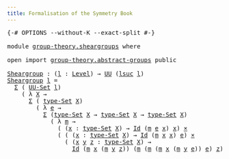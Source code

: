 ```yaml
---
title: Formalisation of the Symmetry Book
---
```


<pre class="Agda"><a id="60" class="Symbol">{-#</a> <a id="64" class="Keyword">OPTIONS</a> <a id="72" class="Pragma">--without-K</a> <a id="84" class="Pragma">--exact-split</a> <a id="98" class="Symbol">#-}</a>

<a id="103" class="Keyword">module</a> <a id="110" href="group-theory.sheargroups.html" class="Module">group-theory.sheargroups</a> <a id="135" class="Keyword">where</a>

<a id="142" class="Keyword">open</a> <a id="147" class="Keyword">import</a> <a id="154" href="group-theory.abstract-groups.html" class="Module">group-theory.abstract-groups</a> <a id="183" class="Keyword">public</a>

<a id="Sheargroup"></a><a id="191" href="group-theory.sheargroups.html#191" class="Function">Sheargroup</a> <a id="202" class="Symbol">:</a> <a id="204" class="Symbol">(</a><a id="205" href="group-theory.sheargroups.html#205" class="Bound">l</a> <a id="207" class="Symbol">:</a> <a id="209" href="Agda.Primitive.html#597" class="Postulate">Level</a><a id="214" class="Symbol">)</a> <a id="216" class="Symbol">→</a> <a id="218" href="Agda.Primitive.html#326" class="Primitive">UU</a> <a id="221" class="Symbol">(</a><a id="222" href="Agda.Primitive.html#780" class="Primitive">lsuc</a> <a id="227" href="group-theory.sheargroups.html#205" class="Bound">l</a><a id="228" class="Symbol">)</a>
<a id="230" href="group-theory.sheargroups.html#191" class="Function">Sheargroup</a> <a id="241" href="group-theory.sheargroups.html#241" class="Bound">l</a> <a id="243" class="Symbol">=</a>
  <a id="247" href="foundation-core.dependent-pair-types.html#502" class="Record">Σ</a> <a id="249" class="Symbol">(</a> <a id="251" href="foundation-core.sets.html#1177" class="Function">UU-Set</a> <a id="258" href="group-theory.sheargroups.html#241" class="Bound">l</a><a id="259" class="Symbol">)</a>
    <a id="265" class="Symbol">(</a> <a id="267" class="Symbol">λ</a> <a id="269" href="group-theory.sheargroups.html#269" class="Bound">X</a> <a id="271" class="Symbol">→</a>
      <a id="279" href="foundation-core.dependent-pair-types.html#502" class="Record">Σ</a> <a id="281" class="Symbol">(</a> <a id="283" href="foundation-core.sets.html#1291" class="Function">type-Set</a> <a id="292" href="group-theory.sheargroups.html#269" class="Bound">X</a><a id="293" class="Symbol">)</a>
        <a id="303" class="Symbol">(</a> <a id="305" class="Symbol">λ</a> <a id="307" href="group-theory.sheargroups.html#307" class="Bound">e</a> <a id="309" class="Symbol">→</a>
          <a id="321" href="foundation-core.dependent-pair-types.html#502" class="Record">Σ</a> <a id="323" class="Symbol">(</a><a id="324" href="foundation-core.sets.html#1291" class="Function">type-Set</a> <a id="333" href="group-theory.sheargroups.html#269" class="Bound">X</a> <a id="335" class="Symbol">→</a> <a id="337" href="foundation-core.sets.html#1291" class="Function">type-Set</a> <a id="346" href="group-theory.sheargroups.html#269" class="Bound">X</a> <a id="348" class="Symbol">→</a> <a id="350" href="foundation-core.sets.html#1291" class="Function">type-Set</a> <a id="359" href="group-theory.sheargroups.html#269" class="Bound">X</a><a id="360" class="Symbol">)</a>
            <a id="374" class="Symbol">(</a> <a id="376" class="Symbol">λ</a> <a id="378" href="group-theory.sheargroups.html#378" class="Bound">m</a> <a id="380" class="Symbol">→</a>
              <a id="396" class="Symbol">(</a> <a id="398" class="Symbol">(</a><a id="399" href="group-theory.sheargroups.html#399" class="Bound">x</a> <a id="401" class="Symbol">:</a> <a id="403" href="foundation-core.sets.html#1291" class="Function">type-Set</a> <a id="412" href="group-theory.sheargroups.html#269" class="Bound">X</a><a id="413" class="Symbol">)</a> <a id="415" class="Symbol">→</a> <a id="417" href="foundation-core.identity-types.html#641" class="Datatype">Id</a> <a id="420" class="Symbol">(</a><a id="421" href="group-theory.sheargroups.html#378" class="Bound">m</a> <a id="423" href="group-theory.sheargroups.html#307" class="Bound">e</a> <a id="425" href="group-theory.sheargroups.html#399" class="Bound">x</a><a id="426" class="Symbol">)</a> <a id="428" href="group-theory.sheargroups.html#399" class="Bound">x</a><a id="429" class="Symbol">)</a> <a id="431" href="foundation-core.cartesian-product-types.html#577" class="Function Operator">×</a>
              <a id="447" class="Symbol">(</a> <a id="449" class="Symbol">(</a> <a id="451" class="Symbol">(</a><a id="452" href="group-theory.sheargroups.html#452" class="Bound">x</a> <a id="454" class="Symbol">:</a> <a id="456" href="foundation-core.sets.html#1291" class="Function">type-Set</a> <a id="465" href="group-theory.sheargroups.html#269" class="Bound">X</a><a id="466" class="Symbol">)</a> <a id="468" class="Symbol">→</a> <a id="470" href="foundation-core.identity-types.html#641" class="Datatype">Id</a> <a id="473" class="Symbol">(</a><a id="474" href="group-theory.sheargroups.html#378" class="Bound">m</a> <a id="476" href="group-theory.sheargroups.html#452" class="Bound">x</a> <a id="478" href="group-theory.sheargroups.html#452" class="Bound">x</a><a id="479" class="Symbol">)</a> <a id="481" href="group-theory.sheargroups.html#307" class="Bound">e</a><a id="482" class="Symbol">)</a> <a id="484" href="foundation-core.cartesian-product-types.html#577" class="Function Operator">×</a>
                <a id="502" class="Symbol">(</a> <a id="504" class="Symbol">(</a><a id="505" href="group-theory.sheargroups.html#505" class="Bound">x</a> <a id="507" href="group-theory.sheargroups.html#507" class="Bound">y</a> <a id="509" href="group-theory.sheargroups.html#509" class="Bound">z</a> <a id="511" class="Symbol">:</a> <a id="513" href="foundation-core.sets.html#1291" class="Function">type-Set</a> <a id="522" href="group-theory.sheargroups.html#269" class="Bound">X</a><a id="523" class="Symbol">)</a> <a id="525" class="Symbol">→</a>
                  <a id="545" href="foundation-core.identity-types.html#641" class="Datatype">Id</a> <a id="548" class="Symbol">(</a><a id="549" href="group-theory.sheargroups.html#378" class="Bound">m</a> <a id="551" href="group-theory.sheargroups.html#505" class="Bound">x</a> <a id="553" class="Symbol">(</a><a id="554" href="group-theory.sheargroups.html#378" class="Bound">m</a> <a id="556" href="group-theory.sheargroups.html#507" class="Bound">y</a> <a id="558" href="group-theory.sheargroups.html#509" class="Bound">z</a><a id="559" class="Symbol">))</a> <a id="562" class="Symbol">(</a><a id="563" href="group-theory.sheargroups.html#378" class="Bound">m</a> <a id="565" class="Symbol">(</a><a id="566" href="group-theory.sheargroups.html#378" class="Bound">m</a> <a id="568" class="Symbol">(</a><a id="569" href="group-theory.sheargroups.html#378" class="Bound">m</a> <a id="571" href="group-theory.sheargroups.html#505" class="Bound">x</a> <a id="573" class="Symbol">(</a><a id="574" href="group-theory.sheargroups.html#378" class="Bound">m</a> <a id="576" href="group-theory.sheargroups.html#507" class="Bound">y</a> <a id="578" href="group-theory.sheargroups.html#307" class="Bound">e</a><a id="579" class="Symbol">))</a> <a id="582" href="group-theory.sheargroups.html#307" class="Bound">e</a><a id="583" class="Symbol">)</a> <a id="585" href="group-theory.sheargroups.html#509" class="Bound">z</a><a id="586" class="Symbol">))))))</a>

</pre>